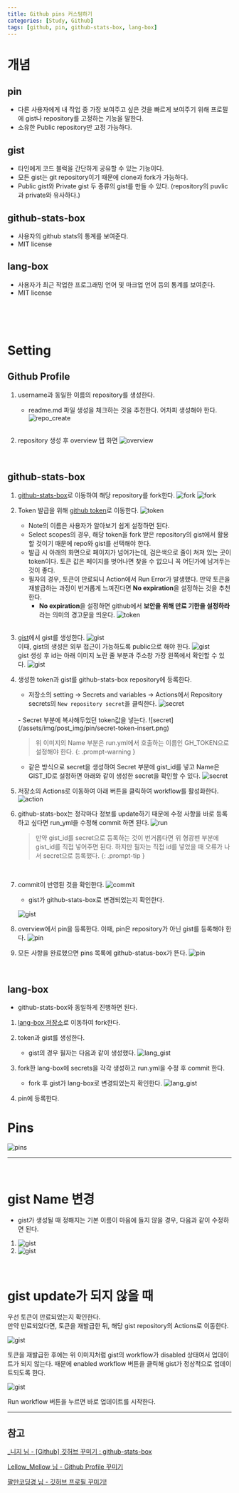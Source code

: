 ```yaml
---
title: Github pins 커스텀하기
categories: [Study, Github]
tags: [github, pin, github-stats-box, lang-box]
---
```


# 개념
## pin
- 다른 사용자에게 내 작업 중 가장 보여주고 싶은 것을 빠르게 보여주기 위해 프로필에 gist나 repository를 고정하는 기능을 말한다.
- 소유한 Public repository만 고정 가능하다.

## gist
- 타인에게 코드 블럭을 간단하게 공유할 수 있는 기능이다.
- 모든 gist는 git repository이기 때문에 clone과 fork가 가능하다.
- Public gist와 Private gist 두 종류의 gist를 만들 수 있다. (repository의 puvlic과 private와 유사하다.)

## github-stats-box
- 사용자의 github stats의 통계를 보여준다.
- MIT license

## lang-box
- 사용자가 최근 작업한 프로그래밍 언어 및 마크업 언어 등의 통계를 보여준다.
- MIT license

<br/>
<br/>
<br/>

# Setting
## Github Profile
1. username과 동일한 이름의 repository를 생성한다.
    - readme.md 파일 생성을 체크하는 것을 추천한다. 어차피 생성해야 한다.
    ![repo_create](/assets/img/post_img/pin/repo_create.png)

    <br/>

2. repository 생성 후 overview 탭 화면
    ![overview](/assets/img/post_img/pin/overview-start.png)

<br/>

## github-stats-box
1. [github-stats-box](https://github.com/LellowMellow/github-stats-box)로 이동하여 해당 repository를 fork한다.
    ![fork](/assets/img/post_img/pin/fork.png)
    ![fork](/assets/img/post_img/pin/fork-2.png)
    <br/>
2. Token 발급을 위해 [github token](https://github.com/settings/tokens/new)로 이동한다.
    ![token](/assets/img/post_img/pin/gist-token-repo-gist-Generate-token.png)
    - Note의 이름은 사용자가 알아보기 쉽게 설정하면 된다.
    - Select scopes의 경우, 해당 token을 fork 받은 repository의 gist에서 활용할 것이기 때문에 repo와 gist를 선택해야 한다.
    - 발급 시 아래의 화면으로 페이지가 넘어가는데, 검은색으로 줄이 쳐져 있는 곳이 token이다. 토큰 값은 페이지를 벗어나면 찾을 수 없으니 꼭 어딘가에 남겨두는 것이 좋다.
    - 필자의 경우, 토큰이 만료되니 Action에서 Run Error가 발생했다. 만약 토큰을 재발급하는 과정이 번거롭게 느껴진다면 **No expiration**을 설정하는 것을 추천한다.
      - **No expiration**을 설정하면 github에서 **보안을 위해 만료 기한을 설정하라** 라는 의미의 경고문을 띄운다.
    ![token](/assets/img/post_img/pin/token-success.png)
    <br/>
3. [gist](https://gist.github.com/)에서 gist를 생성한다.
    ![gist](/assets/img/post_img/pin/gist-create.png)
    <br/>
    이때, gist의 생성은 외부 접근이 가능하도록 public으로 해야 한다.
    ![gist](/assets/img/post_img/pin/public-create.png)
    <br/>
    gist 생성 후 id는 아래 이미지 노란 줄 부분과 주소창 가장 왼쪽에서 확인할 수 있다.
    ![gist](/assets/img/post_img/pin/gist-id.png)
    <br/>
4. 생성한 token과 gist를 github-stats-box repository에 등록한다.
    - 저장소의 setting -> Secrets and variables -> Actions에서 Repository secrets의 `New repository secret`을 클릭한다.
    ![secret](/assets/img/post_img/pin/action-secret.png)
    <br/>
    - Secret 부분에 복사해두었던 token값을 넣는다.
    ![secret](/assets/img/post_img/pin/secret-token-insert.png)

    > 위 이미지의 Name 부분은 run.yml에서 호출하는 이름인 GH_TOKEN으로 설정해야 한다.
    {: .prompt-warning }
    - 같은 방식으로 secret을 생성하여 Secret 부분에 gist_id를 넣고 Name은 GIST_ID로 설정하면 아래와 같이 생성한 secret을 확인할 수 있다.
    ![secret](/assets/img/post_img/pin/secret-token-success2.png)
5. 저장소의 Actions로 이동하여 아래 버튼을 클릭하여 workflow를 활성화한다.
    ![action](/assets/img/post_img/pin/fork-3.png)
6. github-stats-box는 정각마다 정보를 update하기 때문에 수정 사항을 바로 등록하고 싶다면 run_yml을 수정해 commit 하면 된다.
    ![run](/assets/img/post_img/pin/run_yml_update.png)

    > 만약 gist_id를 secret으로 등록하는 것이 번거롭다면 위 형광펜 부분에 gist_id를 직접 넣어주면 된다. 하지만 필자는 직접 id를 넣었을 때 오류가 나서 secret으로 등록했다.
    {: .prompt-tip }
    <br/>
7. commit이 반영된 것을 확인한다.
    ![commit](/assets/img/post_img/pin/commit.png)
    <br/>
    - gist가 github-stats-box로 변경되었는지 확인한다.

    ![gist](/assets/img/post_img/pin/gist-su.png)
    <br/>
8. overview에서 pin을 등록한다. 이때, pin은 repository가 아닌 gist를 등록해야 한다.
    ![pin](/assets/img/post_img/pin/pin_update.png)
    <br/>
9. 모든 사항을 완료했으면 pins 목록에 github-status-box가 뜬다.
    ![pin](/assets/img/post_img/pin/all_success.png)
    <br/>

<br/>

## lang-box
- github-stats-box와 동일하게 진행하면 된다.

1. [lang-box 저장소](https://github.com/DevBackSu/lang-box)로 이동하여 fork한다.

2. token과 gist를 생성한다.
    - gist의 경우 필자는 다음과 같이 생성했다.
    ![lang_gist](/assets/img/post_img/pin/lang-gist-create.png)

3. fork한 lang-box에 secrets을 각각 생성하고 run.yml을 수정 후 commit 한다.
    - fork 후 gist가 lang-box로 변경되었는지 확인한다.
    ![lang_gist](/assets/img/post_img/pin/lang-success.png)

4. pin에 등록한다.

# Pins
![pins](/assets/img/post_img/pin/end.png)

---
<br/>

# gist Name 변경
- gist가 생성될 때 정해지는 기본 이름이 마음에 들지 않을 경우, 다음과 같이 수정하면 된다.
1. ![gist](/assets/img/post_img/pin/gist-name-change.png)
2. ![gist](/assets/img/post_img/pin/gist-name-change2.png)

<br/>

# gist update가 되지 않을 때
우선 토큰이 만료되었는지 확인한다.<br/>
만약 만료되었다면, 토큰을 재발급한 뒤, 해당 gist repository의 Actions로 이동한다.

![gist](/assets/img/post_img/pin/disabled.png)

토큰을 재발급한 후에는 위 이미지처럼 gist의 workflow가 disabled 상태여서 업데이트가 되지 않는다. 때문에 enabled workflow 버튼을 클릭해 gist가 정상적으로 업데이트되도록 한다.

![gist](/assets/img/post_img/pin/run.png)

Run workflow 버튼을 누르면 바로 업데이트를 시작한다.

---

## 참고
[_니지 님 - \[Github\] 깃허브 꾸미기 : github-stats-box](https://radiant515.tistory.com/331)

[Lellow_Mellow 님 - Github Profile 꾸미기](https://velog.io/@pexe99/Github-Profile-%EA%BE%B8%EB%AF%B8%EA%B8%B0)

[팔만코딩경 님 - 깃허브 프로필 꾸미기!](https://80000coding.oopy.io/865f4b2a-5198-49e8-a173-0f893a4fed45)